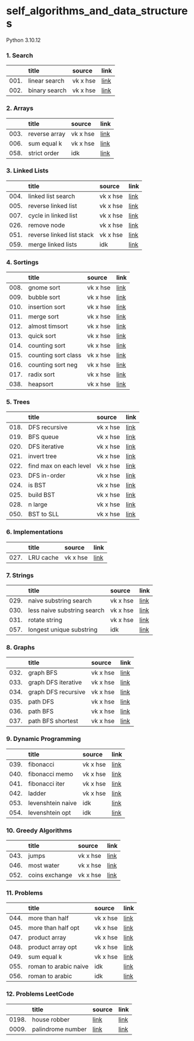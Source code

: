 # self_algorithms_and_data_structures
Python 3.10.12

### 1. Search
|      | title | source | link |
| :--- | :---- | :----- | :--- |
| 001. | linear search | vk x hse | [link](https://github.com/evgenydarkhanov/self_algorithms_and_data_structures/blob/main/01_search/001_linear_search.py) |
| 002. | binary search | vk x hse | [link](https://github.com/evgenydarkhanov/self_algorithms_and_data_structures/blob/main/01_search/002_binary_search.py) |

### 2. Arrays
|      | title | source | link |
| :--- | :---- | :----- | :--- |
| 003. | reverse array | vk x hse | [link](https://github.com/evgenydarkhanov/self_algorithms_and_data_structures/blob/main/02_arrays/003_reverse_array.py) |
| 006. | sum equal k | vk x hse | [link](https://github.com/evgenydarkhanov/self_algorithms_and_data_structures/blob/main/02_arrays/006_sum_equal_k.py) |
| 058. | strict order | idk | [link](https://github.com/evgenydarkhanov/self_algorithms_and_data_structures/blob/main/02_arrays/058_strict_order.py) |

### 3. Linked Lists
|      | title | source | link |
| :--- | :---- | :----- | :--- |
| 004. | linked list search | vk x hse | [link](https://github.com/evgenydarkhanov/self_algorithms_and_data_structures/blob/main/03_linked_lists/004_linked_list_search.py) |
| 005. | reverse linked list | vk x hse | [link](https://github.com/evgenydarkhanov/self_algorithms_and_data_structures/blob/main/03_linked_lists/005_reverse_linked_list.py) |
| 007. | cycle in linked list | vk x hse | [link](https://github.com/evgenydarkhanov/self_algorithms_and_data_structures/blob/main/03_linked_lists/007_cycle_in_linked_list.py) |
| 026. | remove node | vk x hse | [link](https://github.com/evgenydarkhanov/self_algorithms_and_data_structures/blob/main/03_linked_lists/026_remove_node.py) |
| 051. | reverse linked list stack | vk x hse | [link](https://github.com/evgenydarkhanov/self_algorithms_and_data_structures/blob/main/03_linked_lists/051_reverse_linked_list_stack.py) |
| 059. | merge linked lists | idk | [link](https://github.com/evgenydarkhanov/self_algorithms_and_data_structures/blob/main/03_linked_lists/058_merge_linked_lists.py) |

### 4. Sortings
|      | title | source | link |
| :--- | :---- | :----- | :--- |
| 008. | gnome sort | vk x hse | [link](https://github.com/evgenydarkhanov/self_algorithms_and_data_structures/blob/main/04_sortings/008_gnome_sort.py) |
| 009. | bubble sort | vk x hse | [link](https://github.com/evgenydarkhanov/self_algorithms_and_data_structures/blob/main/04_sortings/009_bubble_sort.py) |
| 010. | insertion sort | vk x hse | [link](https://github.com/evgenydarkhanov/self_algorithms_and_data_structures/blob/main/04_sortings/010_insertion_sort.py) |
| 011. | merge sort | vk x hse | [link](https://github.com/evgenydarkhanov/self_algorithms_and_data_structures/blob/main/04_sortings/011_merge_sort.py) |
| 012. | almost timsort | vk x hse | [link](https://github.com/evgenydarkhanov/self_algorithms_and_data_structures/blob/main/04_sortings/012_almost_timsort.py) |
| 013. | quick sort | vk x hse | [link](https://github.com/evgenydarkhanov/self_algorithms_and_data_structures/blob/main/04_sortings/013_quick_sort.py) |
| 014. | counting sort | vk x hse | [link](https://github.com/evgenydarkhanov/self_algorithms_and_data_structures/blob/main/04_sortings/014_counting_sort.py) |
| 015. | counting sort class | vk x hse | [link](https://github.com/evgenydarkhanov/self_algorithms_and_data_structures/blob/main/04_sortings/015_counting_sort_class.py) |
| 016. | counting sort neg | vk x hse | [link](https://github.com/evgenydarkhanov/self_algorithms_and_data_structures/blob/main/04_sortings/016_counting_sort_neg.py) |
| 017. | radix sort | vk x hse | [link](https://github.com/evgenydarkhanov/self_algorithms_and_data_structures/blob/main/04_sortings/017_radix_sort.py) |
| 038. | heapsort | vk x hse | [link](https://github.com/evgenydarkhanov/self_algorithms_and_data_structures/blob/main/04_sortings/038_heapsort.py) |

### 5. Trees
|      | title | source | link |
| :--- | :---- | :----- | :--- |
| 018. | DFS recursive | vk x hse | [link](https://github.com/evgenydarkhanov/self_algorithms_and_data_structures/blob/main/05_trees/018_tree_search_dfs_rec.py) |
| 019. | BFS queue | vk x hse | [link](https://github.com/evgenydarkhanov/self_algorithms_and_data_structures/blob/main/05_trees/019_tree_search_bfs.py) |
| 020. | DFS iterative | vk x hse | [link](https://github.com/evgenydarkhanov/self_algorithms_and_data_structures/blob/main/05_trees/020_tree_search_dfs_iter.py) |
| 021. | invert tree | vk x hse | [link](https://github.com/evgenydarkhanov/self_algorithms_and_data_structures/blob/main/05_trees/021_invert_tree.py) |
| 022. | find max on each level | vk x hse | [link](https://github.com/evgenydarkhanov/self_algorithms_and_data_structures/blob/main/05_trees/022_find_max_level.py) |
| 023. | DFS in-order | vk x hse | [link](https://github.com/evgenydarkhanov/self_algorithms_and_data_structures/blob/main/05_trees/023_tree_traverse_dfs_in_order.py) |
| 024. | is BST | vk x hse | [link](https://github.com/evgenydarkhanov/self_algorithms_and_data_structures/blob/main/05_trees/024_is_bst.py) |
| 025. | build BST | vk x hse | [link](https://github.com/evgenydarkhanov/self_algorithms_and_data_structures/blob/main/05_trees/025_build_bst.py) |
| 028. | n large | vk x hse | [link](https://github.com/evgenydarkhanov/self_algorithms_and_data_structures/blob/main/05_trees/028_n_max.py) |
| 050. | BST to SLL | vk x hse | [link](https://github.com/evgenydarkhanov/self_algorithms_and_data_structures/blob/main/05_trees/050_bst_to_sll.py) |

### 6. Implementations
|      | title | source | link |
| :--- | :---- | :----- | :--- |
| 027. | LRU cache | vk x hse | [link](https://github.com/evgenydarkhanov/self_algorithms_and_data_structures/blob/main/06_implementations/027_lru_cache.py) |

### 7. Strings
|      | title | source | link |
| :--- | :---- | :----- | :--- |
| 029. | naive substring search | vk x hse | [link](https://github.com/evgenydarkhanov/self_algorithms_and_data_structures/blob/main/07_strings/029_naive_substring_search.py) |
| 030. | less naive substring search | vk x hse | [link](https://github.com/evgenydarkhanov/self_algorithms_and_data_structures/blob/main/07_strings/030_less_naive_substring_search.py) |
| 031. | rotate string | vk x hse | [link](https://github.com/evgenydarkhanov/self_algorithms_and_data_structures/blob/main/07_strings/031_rotate_string.py) |
| 057. | longest unique substring | idk | [link](https://github.com/evgenydarkhanov/self_algorithms_and_data_structures/blob/main/07_strings/058_longest_unique_substring.py) |

### 8. Graphs
|      | title | source | link |
| :--- | :---- | :----- | :--- |
| 032. | graph BFS | vk x hse | [link](https://github.com/evgenydarkhanov/self_algorithms_and_data_structures/blob/main/08_graphs/032_graph_bfs.py) |
| 033. | graph DFS iterative | vk x hse | [link](https://github.com/evgenydarkhanov/self_algorithms_and_data_structures/blob/main/08_graphs/033_graph_dfs_iterative.py) |
| 034. | graph DFS recursive | vk x hse | [link](https://github.com/evgenydarkhanov/self_algorithms_and_data_structures/blob/main/08_graphs/034_graph_dfs_recursive.py) |
| 035. | path DFS | vk x hse | [link](https://github.com/evgenydarkhanov/self_algorithms_and_data_structures/blob/main/08_graphs/035_path_dfs.py) |
| 036. | path BFS | vk x hse | [link](https://github.com/evgenydarkhanov/self_algorithms_and_data_structures/blob/main/08_graphs/036_path_bfs.py) |
| 037. | path BFS shortest | vk x hse | [link](https://github.com/evgenydarkhanov/self_algorithms_and_data_structures/blob/main/08_graphs/037_path_bfs_shortest.py) |

### 9. Dynamic Programming
|      | title | source | link |
| :--- | :---- | :----- | :--- |
| 039. | fibonacci | vk x hse | [link](https://github.com/evgenydarkhanov/self_algorithms_and_data_structures/blob/main/09_dynamic/039_fibonacci.py) |
| 040. | fibonacci memo | vk x hse | [link](https://github.com/evgenydarkhanov/self_algorithms_and_data_structures/blob/main/09_dynamic/040_fibonacci_memo.py) |
| 041. | fibonacci iter | vk x hse | [link](https://github.com/evgenydarkhanov/self_algorithms_and_data_structures/blob/main/09_dynamic/041_fibonacci_iter.py) |
| 042. | ladder | vk x hse | [link](https://github.com/evgenydarkhanov/self_algorithms_and_data_structures/blob/main/09_dynamic/042_ladder.py) |
| 053. | levenshtein naive | idk | [link](https://github.com/evgenydarkhanov/self_algorithms_and_data_structures/blob/main/09_dynamic/053_levenshtein_naive.py) |
| 054. | levenshtein opt | idk | [link](https://github.com/evgenydarkhanov/self_algorithms_and_data_structures/blob/main/09_dynamic/054_levenshtein_opt.py) |

### 10. Greedy Algorithms
|      | title | source | link |
| :--- | :---- | :----- | :--- |
| 043. | jumps | vk x hse | [link](https://github.com/evgenydarkhanov/self_algorithms_and_data_structures/blob/main/10_greedy/043_jumps.py) |
| 046. | most water | vk x hse | [link](https://github.com/evgenydarkhanov/self_algorithms_and_data_structures/blob/main/10_greedy/046_container_with_most_water.py) |
| 052. | coins exchange | vk x hse | [link](https://github.com/evgenydarkhanov/self_algorithms_and_data_structures/blob/main/10_greedy/052_coins_exchange.py) |

### 11. Problems
|      | title | source | link |
| :--- | :---- | :----- | :--- |
| 044. | more than half | vk x hse | [link](https://github.com/evgenydarkhanov/self_algorithms_and_data_structures/blob/main/11_problems/044_more_than_half.py) |
| 045. | more than half opt | vk x hse | [link](https://github.com/evgenydarkhanov/self_algorithms_and_data_structures/blob/main/11_problems/045_more_than_half_opt.py) |
| 047. | product array | vk x hse | [link](https://github.com/evgenydarkhanov/self_algorithms_and_data_structures/blob/main/11_problems/047_product_array.py) |
| 048. | product array opt | vk x hse | [link](https://github.com/evgenydarkhanov/self_algorithms_and_data_structures/blob/main/11_problems/048_product_array_opt.py) |
| 049. | sum equal k | vk x hse | [link](https://github.com/evgenydarkhanov/self_algorithms_and_data_structures/blob/main/11_problems/049_sum_equal_k.py) |
| 055. | roman to arabic naive | idk | [link](https://github.com/evgenydarkhanov/self_algorithms_and_data_structures/blob/main/11_problems/055_roman_to_arabic_naive.py) |
| 056. | roman to arabic | idk | [link](https://github.com/evgenydarkhanov/self_algorithms_and_data_structures/blob/main/11_problems/056_roman_to_arabic.py) |

### 12. Problems LeetCode
|      | title | source | link |
| :--- | :---- | :----- | :--- |
| 0198. | house robber | [link](https://leetcode.com/problems/house-robber/description/) | [link](https://github.com/evgenydarkhanov/self_algorithms_and_data_structures/blob/main/12_problems_leetcode/0198_house_robber.py) |
| 0009. | palindrome number | [link](https://leetcode.com/problems/palindrome-number/description/) | [link](https://github.com/evgenydarkhanov/self_algorithms_and_data_structures/blob/main/12_problems_leetcode/0009_palindrome_number.py) |
